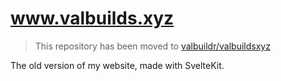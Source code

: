 # www.valbuilds.xyz

> This repository has been moved to [valbuildr/valbuildsxyz](https://github.com/valbuildr/valbuildsxyz)

The old version of my website, made with SvelteKit.

